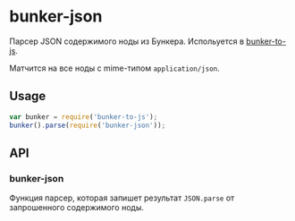 # bunker-json

Парсер JSON содержимого ноды из Бункера. Испольуется в [bunker-to-js](https://github.yandex-team.ru/project-stub/bunker-to-js).

Матчится на все ноды с mime-типом `application/json`.

## Usage

```js
var bunker = require('bunker-to-js');
bunker().parse(require('bunker-json'));
```

## API

### bunker-json

Функция парсер, которая запишет результат `JSON.parse` от запрошенного содержимого ноды.
